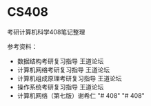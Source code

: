 # CS408
考研计算机科学408笔记整理

参考资料：

+ 数据结构考研复习指导 王道论坛
+ 计算机网络考研复习指导 王道论坛
+ 计算机组成原理考研复习指导 王道论坛
+ 操作系统考研复习指导 王道论坛
+ 计算机网络（第七版）谢希仁
"# 408" 
"# 408" 
